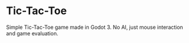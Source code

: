 # Tic-Tac-Toe

Simple Tic-Tac-Toe game made in Godot 3. No AI, just mouse interaction and game evaluation.
